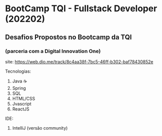# BootCamp TQI - Fullstack Developer (202202)

## Desafios Propostos no Bootcamp da TQI
### (parceria com a Digital Innovation One)

site: https://web.dio.me/track/8c4aa38f-7bc5-46ff-b302-baf78430852e

Tecnologias:
1. Java ☕
2. Spring
3. SQL
4. HTML/CSS
5. Jvascript
6. ReactJS


IDE:
1. IntelliJ (versão community)
